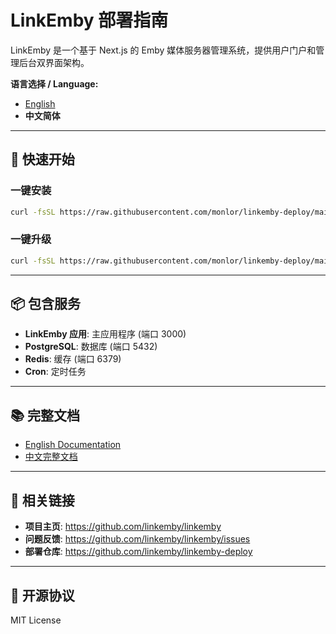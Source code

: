 # LinkEmby 部署指南

LinkEmby 是一个基于 Next.js 的 Emby 媒体服务器管理系统，提供用户门户和管理后台双界面架构。

**语言选择 / Language:**
- [English](README.en.md)
- **中文简体**

---

## 🚀 快速开始

### 一键安装

```bash
curl -fsSL https://raw.githubusercontent.com/monlor/linkemby-deploy/main/install.sh | bash
```

### 一键升级

```bash
curl -fsSL https://raw.githubusercontent.com/monlor/linkemby-deploy/main/install.sh | bash
```

---

## 📦 包含服务

- **LinkEmby 应用**: 主应用程序 (端口 3000)
- **PostgreSQL**: 数据库 (端口 5432)
- **Redis**: 缓存 (端口 6379)
- **Cron**: 定时任务

---

## 📚 完整文档

- [English Documentation](README.en.md)
- [中文完整文档](README.zh-CN.md)

---

## 🔗 相关链接

- **项目主页**: https://github.com/linkemby/linkemby
- **问题反馈**: https://github.com/linkemby/linkemby/issues
- **部署仓库**: https://github.com/linkemby/linkemby-deploy

---

## 📄 开源协议

MIT License
